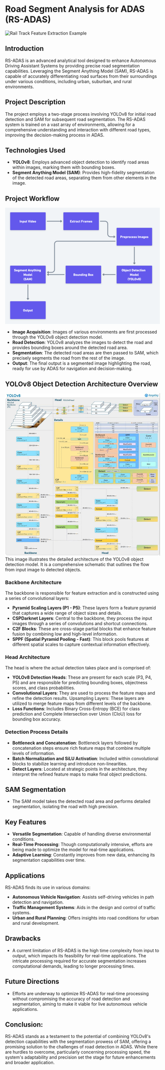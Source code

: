# Road Segment Analysis for ADAS (RS-ADAS)

![Rail Track Feature Extraction Example](URL_TO_YOUR_IMAGE)

## Introduction
RS-ADAS is an advanced analytical tool designed to enhance Autonomous Driving Assistant Systems by providing precise road segmentation capabilities. Leveraging the Segment Anything Model (SAM), RS-ADAS is capable of accurately differentiating road surfaces from their surroundings under various conditions, including urban, suburban, and rural environments.

## Project Description
The project employs a two-stage process involving YOLOv8 for initial road detection and SAM for subsequent road segmentation. The RS-ADAS system is trained on a vast array of environments, allowing for a comprehensive understanding and interaction with different road types, improving the decision-making process in ADAS.

## Technologies Used
- **YOLOv8**: Employs advanced object detection to identify road areas within images, marking them with bounding boxes.
- **Segment Anything Model (SAM)**: Provides high-fidelity segmentation of the detected road areas, separating them from other elements in the image.

## Project Workflow
![U-Net Architecture with VGG Backbone](https://github.com/AnanthaPadmanaban-KrishnaKumar/RS-SAM/blob/main/assets/RS-SAM%20FLOWCHART.png)
- **Image Acquisition**: Images of various environments are first processed through the YOLOv8 object detection model.
- **Road Detection**: YOLOv8 analyzes the images to detect the road and provides bounding boxes around the detected road area.
- **Segmentation**: The detected road areas are then passed to SAM, which precisely segments the road from the rest of the image.
- **Output**: The final output is a segmented image highlighting the road, ready for use by ADAS for navigation and decision-making.

## YOLOv8 Object Detection Architecture Overview
![U-Net Architecture with VGG Backbone](https://github.com/AnanthaPadmanaban-KrishnaKumar/RS-SAM/blob/main/assets/yolo.jpg)
This image illustrates the detailed architecture of the YOLOv8 object detection model. It is a comprehensive schematic that outlines the flow from input image to detected objects.

### Backbone Architecture
The backbone is responsible for feature extraction and is constructed using a series of convolutional layers:

- **Pyramid Scaling Layers (P1 - P5)**: These layers form a feature pyramid that captures a wide range of object sizes and details.
- **CSPDarknet Layers**: Central to the backbone, they process the input images through a series of convolutions and shortcut connections.
- **C2F Blocks**: These are cross-stage partial blocks that enhance feature fusion by combining low and high-level information.
- **SPPF (Spatial Pyramid Pooling - Fast)**: This block pools features at different spatial scales to capture contextual information effectively.

### Head Architecture
The head is where the actual detection takes place and is comprised of:

- **YOLOv8 Detection Heads**: These are present for each scale (P3, P4, P5) and are responsible for predicting bounding boxes, objectness scores, and class probabilities.
- **Convolutional Layers**: They are used to process the feature maps and refine the detection results.
Upsampling Layers: These layers are utilized to merge feature maps from different levels of the backbone.
- **Loss Functions**: Includes Binary Cross-Entropy (BCE) for class prediction and Complete Intersection over Union (CIoU) loss for bounding box accuracy.
  
### Detection Process Details
- **Bottleneck and Concatenation**: Bottleneck layers followed by concatenation steps ensure rich feature maps that combine multiple levels of information.
- **Batch Normalization and SiLU Activation**: Included within convolutional blocks to stabilize learning and introduce non-linearities.
- **Detect Layers**: Located at strategic points in the architecture, they interpret the refined feature maps to make final object predictions.

## SAM Segmentation
- The SAM model takes the detected road area and performs detailed segmentation, isolating the road with high precision.

## Key Features
- **Versatile Segmentation**: Capable of handling diverse environmental conditions.
- **Real-Time Processing**: Though computationally intensive, efforts are being made to optimize the model for real-time applications.
- **Adaptive Learning**: Constantly improves from new data, enhancing its segmentation capabilities over time.

## Applications

RS-ADAS finds its use in various domains:

- **Autonomous Vehicle Navigation**: Assists self-driving vehicles in path detection and navigation.
- **Traffic Management Systems**: Aids in the design and control of traffic systems.
- **Urban and Rural Planning**: Offers insights into road conditions for urban and rural development.

## Drawbacks
- A current limitation of RS-ADAS is the high time complexity from input to output, which impacts its feasibility for real-time applications. The intricate processing required for accurate segmentation increases computational demands, leading to longer processing times.

## Future Directions
- Efforts are underway to optimize RS-ADAS for real-time processing without compromising the accuracy of road detection and segmentation, aiming to make it viable for live autonomous vehicle applications.

## Conclusion:
RS-ADAS stands as a testament to the potential of combining YOLOv8's detection capabilities with the segmentation prowess of SAM, offering a promising solution to the challenges of road detection in ADAS. While there are hurdles to overcome, particularly concerning processing speed, the system's adaptability and precision set the stage for future enhancements and broader application.
